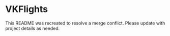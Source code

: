 # VKFlights

This README was recreated to resolve a merge conflict. Please update with project details as needed.

